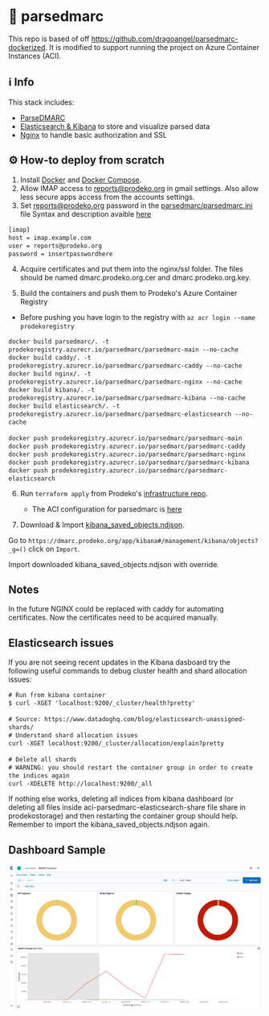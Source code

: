 # :e-mail: parsedmarc

This repo is based of off https://github.com/dragoangel/parsedmarc-dockerized. It is modified to support running the project on Azure Container Instances (ACI).

## :information_source: Info

This stack includes:

- [ParseDMARC](https://domainaware.github.io/parsedmarc/)
- [Elasticsearch & Kibana](https://www.elastic.co/guide/index.html) to store and visualize parsed data
- [Nginx](https://docs.nginx.com/) to handle basic authorization and SSL

## :gear: How-to deploy from scratch

1. Install [Docker](https://docs.docker.com/install/) and [Docker Compose](https://docs.docker.com/compose/install/).
2. Allow IMAP access to reports@prodeko.org in gmail settings. Also allow less secure apps access from the accounts settings.
3. Set reports@prodeko.org password in the [parsedmarc/parsedmarc.ini](./parsedmarc/parsedmarc.ini) file
   Syntax and description avaible [here](https://domainaware.github.io/parsedmarc/index.html#configuration-file)

```
[imap]
host = imap.example.com
user = reports@prodeko.org
password = insertpasswordhere
```

4. Acquire certificates and put them into the nginx/ssl folder. The files should be named dmarc.prodeko.org.cer and dmarc.prodeko.org.key.

5. Build the containers and push them to Prodeko's Azure Container Registry

- Before pushing you have login to the registry with `az acr login --name prodekoregistry`

```
docker build parsedmarc/. -t prodekoregistry.azurecr.io/parsedmarc/parsedmarc-main --no-cache
docker build caddy/. -t prodekoregistry.azurecr.io/parsedmarc/parsedmarc-caddy --no-cache
docker build nginx/. -t prodekoregistry.azurecr.io/parsedmarc/parsedmarc-nginx --no-cache
docker build kibana/. -t prodekoregistry.azurecr.io/parsedmarc/parsedmarc-kibana --no-cache
docker build elasticsearch/. -t prodekoregistry.azurecr.io/parsedmarc/parsedmarc-elasticsearch --no-cache

docker push prodekoregistry.azurecr.io/parsedmarc/parsedmarc-main
docker push prodekoregistry.azurecr.io/parsedmarc/parsedmarc-caddy
docker push prodekoregistry.azurecr.io/parsedmarc/parsedmarc-nginx
docker push prodekoregistry.azurecr.io/parsedmarc/parsedmarc-kibana
docker push prodekoregistry.azurecr.io/parsedmarc/parsedmarc-elasticsearch
```

6. Run `terraform apply` from Prodeko's [infrastructure repo](https://github.com/Prodeko/infrastructure).

   - The ACI configuration for parsedmarc is [here](https://github.com/Prodeko/infrastructure/tree/master/modules/containers/parsedmarc)

7. Download & Import [kibana_saved_objects.ndjson](https://raw.githubusercontent.com/domainaware/parsedmarc/master/kibana/export.ndjson).

Go to `https://dmarc.prodeko.org/app/kibana#/management/kibana/objects?_g=()` click on `Import`.

Import downloaded kibana_saved_objects.ndjson with override.

## Notes

In the future NGINX could be replaced with caddy for automating certificates. Now the certificates need to be acquired manually.

## Elasticsearch issues

If you are not seeing recent updates in the Kibana dasboard try the following useful commands to debug cluster health and shard allocation issues:

```
# Run from kibana container
$ curl -XGET 'localhost:9200/_cluster/health?pretty'

# Source: https://www.datadoghq.com/blog/elasticsearch-unassigned-shards/
# Understand shard allocation issues
curl -XGET localhost:9200/_cluster/allocation/explain?pretty

# Delete all shards
# WARNING: you should restart the container group in order to create the indices again
curl -XDELETE http://localhost:9200/_all
```

If nothing else works, deleting all indices from kibana dashboard (or deleting all files inside aci-parsedmarc-elasticsearch-share file share in prodekostorage) and then restarting the container group should help. Remember to import the kibana_saved_objects.ndjson again.

## Dashboard Sample

![ParceDMARC-Sample](./ParceDMARC-Sample.png)
